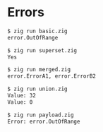 # Errors

```bash
$ zig run basic.zig
error.OutOfRange
```

```bash
$ zig run superset.zig
Yes
```

```bash
$ zig run merged.zig
error.ErrorA1, error.ErrorB2
```

```bash
$ zig run union.zig
Value: 32
Value: 0
```

```bash
$ zig run payload.zig
Error: error.OutOfRange
```
